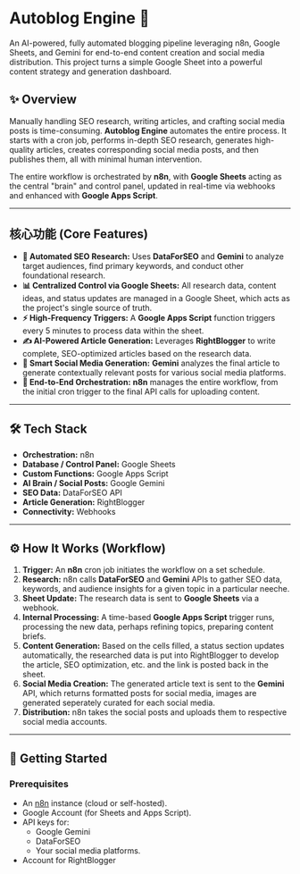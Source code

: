 # Autoblog Engine 🚀

An AI-powered, fully automated blogging pipeline leveraging n8n, Google Sheets, and Gemini for end-to-end content creation and social media distribution. This project turns a simple Google Sheet into a powerful content strategy and generation dashboard.



## ✨ Overview

Manually handling SEO research, writing articles, and crafting social media posts is time-consuming. **Autoblog Engine** automates the entire process. It starts with a cron job, performs in-depth SEO research, generates high-quality articles, creates corresponding social media posts, and then publishes them, all with minimal human intervention.

The entire workflow is orchestrated by **n8n**, with **Google Sheets** acting as the central "brain" and control panel, updated in real-time via webhooks and enhanced with **Google Apps Script**.

---

## 核心功能 (Core Features)

* **🤖 Automated SEO Research:** Uses **DataForSEO** and **Gemini** to analyze target audiences, find primary keywords, and conduct other foundational research.
* **📊 Centralized Control via Google Sheets:** All research data, content ideas, and status updates are managed in a Google Sheet, which acts as the project's single source of truth.
* **⚡️ High-Frequency Triggers:** A **Google Apps Script** function triggers every 5 minutes to process data within the sheet.
* **✍️ AI-Powered Article Generation:** Leverages **RightBlogger** to write complete, SEO-optimized articles based on the research data.
* **📱 Smart Social Media Generation:** **Gemini** analyzes the final article to generate contextually relevant posts for various social media platforms.
* **🔄 End-to-End Orchestration:** **n8n** manages the entire workflow, from the initial cron trigger to the final API calls for uploading content.

---

## 🛠️ Tech Stack

* **Orchestration:** n8n
* **Database / Control Panel:** Google Sheets
* **Custom Functions:** Google Apps Script
* **AI Brain / Social Posts:** Google Gemini
* **SEO Data:** DataForSEO API
* **Article Generation:** RightBlogger
* **Connectivity:** Webhooks

---

## ⚙️ How It Works (Workflow)

1.  **Trigger:** An **n8n** cron job initiates the workflow on a set schedule.
2.  **Research:** n8n calls **DataForSEO** and **Gemini** APIs to gather SEO data, keywords, and audience insights for a given topic in a particular neeche.
3.  **Sheet Update:** The research data is sent to **Google Sheets** via a webhook.
4.  **Internal Processing:** A time-based **Google Apps Script** trigger runs, processing the new data, perhaps refining topics, preparing content briefs.
5.  **Content Generation:** Based on the cells filled, a status section updates automatically, the researched data is put into RightBlogger to develop the article, SEO optimization, etc. and the link is posted back in the sheet.
6.  **Social Media Creation:** The generated article text is sent to the **Gemini** API, which returns formatted posts for social media, images are generated seperately curated for each social media.
7.  **Distribution:** n8n takes the social posts and uploads them to respective social media accounts.

---

## 🚀 Getting Started

### Prerequisites

* An [n8n](https://n8n.io/) instance (cloud or self-hosted).
* Google Account (for Sheets and Apps Script).
* API keys for:
    * Google Gemini
    * DataForSEO
    * Your social media platforms.
* Account for RightBlogger

